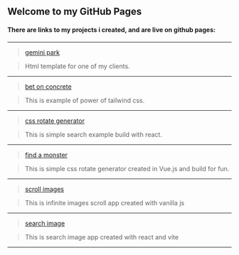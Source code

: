## Welcome to my GitHub Pages

#### There are links to my projects i created, and are live on github pages:
   ---
> [gemini park](https://patrycjusznowaczyk.github.io/gemini/)

> Html template for one of my clients.

   ---
> [bet on concrete](https://patrycjusznowaczyk.github.io/bet_on_concrete/)

> This is example of power of tailwind css.

   ---
> [css rotate generator](https://patrycjusznowaczyk.github.io/vue_generate_rotate/)

> This is simple search example build with react. 
   
   ---
> [find a monster](https://patrycjusznowaczyk.github.io/react_find_your_monster/)

> This is simple css rotate generator created in Vue.js and build for fun.
   
   ---
> [scroll images](https://patrycjusznowaczyk.github.io/unsplash-vanilla-js/)

> This is infinite images scroll app created with vanilla js

   ---
> [search image](https://patrycjusznowaczyk.github.io/unsplash-react/)

> This is search image app created with react and vite

   ---
